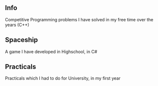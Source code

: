 ## Info 

Competitive Programming problems I have solved in my free time over the years (C++)

## Spaceship

A game I have developed in Highschool, in C#

## Practicals

Practicals which I had to do for University, in my first year
